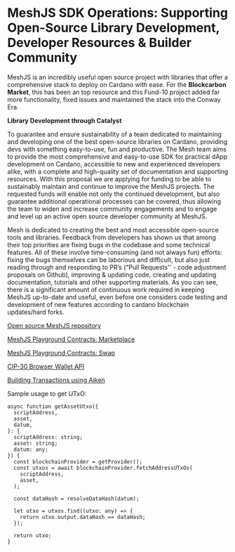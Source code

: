 # MeshJS SDK Operations: Supporting Open-Source Library Development, Developer Resources & Builder Community

MeshJS is an incredibly useful open source project with libraries that offer a comprehensive stack to deploy on Cardano with ease. For the **Blockcarbon Market**, this has been an top resource and this Fund-10 project added far more functionality, fixed issues and maintained the stack into the Conway Era. 


**Library Development through Catalyst**

To guarantee and ensure sustainability of a team dedicated to maintaining and developing one of the best open-source libraries on Cardano, providing devs with something easy-to-use, fun and productive.  The Mesh team aims to provide the most comprehensive and easy-to-use SDK for practical dApp development on Cardano, accessible to new and experienced developers alike, with a complete and high-quality set of documentation and supporting resources. With this proposal we are applying for funding to be able to sustainably maintain and continue to improve the MeshJS projects. The requested funds will enable not only the continued development, but also guarantee additional operational processes can be covered, thus allowing the team to widen and increase community engagements and to engage and level up an active open source developer community at MeshJS.


Mesh is dedicated to creating the best and most accessible open-source tools and libraries. Feedback from developers has shown us that among their top priorities are fixing bugs in the codebase and some technical features. All of these involve time-consuming (and not always fun) efforts: fixing the bugs themselves can be laborious and difficult, but also just reading through and responding to PR’s (“Pull Requests'' - code adjustment proposals on Github), improving & updating code, creating and updating documentation, tutorials and other supporting materials. As you can see, there is a significant amount of continuous work required in keeping MeshJS up-to-date and useful, even before one considers code testing and development of new features according to cardano blockchain updates/hard forks.

[Open source MeshJS repository](https://github.com/MeshJS/mesh)

[MeshJS Playground Contracts: Marketplace](https://meshjs.dev/smart-contracts/marketplace)

[MeshJS Playground Contracts: Swap](https://meshjs.dev/smart-contracts/swap)

[CIP-30 Browser Wallet API](https://meshjs.dev/apis/wallets/browserwallet)

[Building Transactions using Aiken](https://meshjs.dev/aiken/transactions)

Sample usage to get UTxO:

~~~
async function getAssetUtxo({
  scriptAddress,
  asset,
  datum,
}: {
  scriptAddress: string;
  asset: string;
  datum: any;
}) {
  const blockchainProvider = getProvider();
  const utxos = await blockchainProvider.fetchAddressUTxOs(
    scriptAddress,
    asset,
  );

  const dataHash = resolveDataHash(datum);

  let utxo = utxos.find((utxo: any) => {
    return utxo.output.dataHash == dataHash;
  });

  return utxo;
}
~~~
